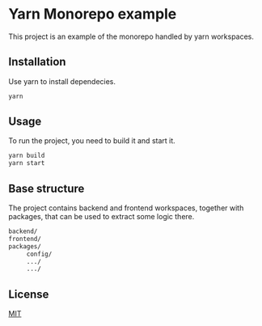 # Yarn Monorepo example

This project is an example of the monorepo handled by yarn workspaces. 

## Installation

Use yarn to install dependecies.

```bash
yarn
```

## Usage
To run the project, you need to build it and start it.

```bash
yarn build
yarn start
```

## Base structure
The project contains backend and frontend workspaces, together with packages, that can be used to extract some logic there.
```bash
backend/
frontend/
packages/
     config/
     .../
     .../
```

## License
[MIT](https://choosealicense.com/licenses/mit/)
